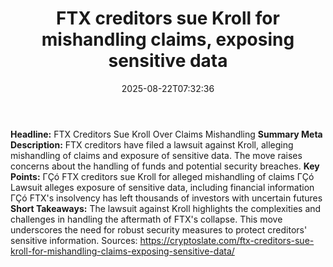 ﻿---
title: "FTX creditors sue Kroll for mishandling claims, exposing sensitive data"
date: "2025-08-22T07:32:36"
category: "Markets"
summary: ""
slug: "ftx creditors sue kroll for mishandling claims exposing sens"
source_urls:
  - "https://cryptoslate.com/ftx-creditors-sue-kroll-for-mishandling-claims-exposing-sensitive-data/"
seo:
  title: "FTX creditors sue Kroll for mishandling claims, exposing sensitive data | Hash n Hedge"
  description: ""
  keywords: ["news", "markets", "brief"]
---
**Headline:**  FTX Creditors Sue Kroll Over Claims Mishandling  **Summary Meta Description:** FTX creditors have filed a lawsuit against Kroll, alleging mishandling of claims and exposure of sensitive data. The move raises concerns about the handling of funds and potential security breaches.  **Key Points:**  ΓÇó FTX creditors sue Kroll for alleged mishandling of claims ΓÇó Lawsuit alleges exposure of sensitive data, including financial information ΓÇó FTX's insolvency has left thousands of investors with uncertain futures  **Short Takeaways:** The lawsuit against Kroll highlights the complexities and challenges in handling the aftermath of FTX's collapse. This move underscores the need for robust security measures to protect creditors' sensitive information.  Sources: https://cryptoslate.com/ftx-creditors-sue-kroll-for-mishandling-claims-exposing-sensitive-data/ 
